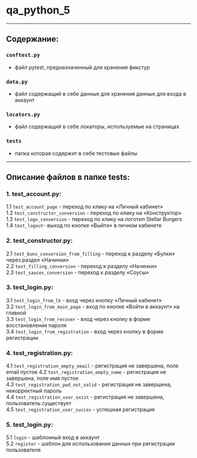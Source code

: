 # qa_python_5
___
## Содержание:

### `conftest.py`  
- файл pytest, предназначенный для хранения фикстур
### `data.py`  
- файл содержащий в себе данные для хранения данные для входа в аккаунт
### `locators.py`  
- файл содержащий в себе локаторы, используемые на страницах
### `tests`  
- папка которая содержит в себе тестовые файлы
___

## Описание файлов в папке tests:

### 1. test_account.py:

1.1 `test_account_page` - переход по клику на «Личный кабинет»  
1.2 `test_constructor_conversion` - переход по клику на «Конструктор»  
1.3 `test_logo_conversion` - переход по клику на логотип Stellar Burgers  
1.4 `test_logout`- выход по кнопке «Выйти» в личном кабинете

### 2. test_constructor.py:

2.1 `test_buns_conversion_from_filling` - переход к разделу «Булки» через раздел «Начинки»  
2.2 `test_filling_conversion` - переход к разделу «Начинки»  
2.3 `test_sauces_conversion` - переход к разделу «Соусы»

### 3. test_login.py:

3.1 `test_login_from_lk` - вход через кнопку «Личный кабинет»  
3.2 `test_login_from_main_page` - вход по кнопке «Войти в аккаунт» на главной  
3.3 `test_login_from_recover` - вход через кнопку в форме восстановления пароля  
3.4 `test_login_from_registration` - вход через кнопку в форме регистрации

### 4. test_registration.py:

4.1 `test_registration_empty_email` - регистрация не завершена, поле email пустое
4.2 `test_registration_empty_name` - регистрация не завершена, поле имя пустое  
4.3 `test_registration_pwd_not_valid` - регистрация не завершена, некорректный пароль  
4.4 `test_registration_user_exist` - регистрация не завершена, пользователь существует  
4.5 `test_registration_user_succes` - успешная регистрация


### 5. test_login.py:

5.1 `login` - шаблонный вход в аккаунт  
5.2 `register` - шаблон для использования данных при регистрации пользователя

